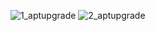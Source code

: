 ![1_aptupgrade](https://github.com/NeeYeeAdeyinka/DevopsLearning/assets/161120875/2603894c-730f-4bf5-86d3-381c3a8f303c)
![2_aptupgrade](https://github.com/NeeYeeAdeyinka/DevopsLearning/assets/161120875/ddb16d5d-ac1d-4548-9e38-cd5dbcdd2d36)
